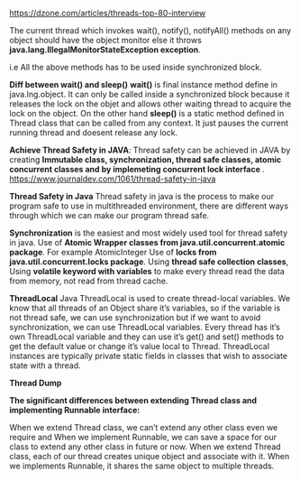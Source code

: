 https://dzone.com/articles/threads-top-80-interview

The current thread which invokes wait(), notify(), notifyAll() methods on any object should have the object monitor else it throws 
**java.lang.IllegalMonitorStateException exception**.

i.e All the above methods has to be used inside synchronized block.

**Diff between wait() and sleep()**
**wait()** is final instance method define in java.lng.object. It can only be called inside a synchronized block because it releases the lock on the objet and allows other waiting thread to acquire the lock on the object.
On the other hand **sleep()** is a static method defined in Thread class that can be called from any context. It just pauses the current running thread and doesent release any lock.

**Achieve Thread Safety in JAVA**:
Thread safety can be achieved in JAVA by creating **Immutable class, synchronization, thread safe classes, atomic concurrent classes and by implemeting concurrent lock interface** .  https://www.journaldev.com/1061/thread-safety-in-java

**Thread Safety in Java**
Thread safety in java is the process to make our program safe to use in multithreaded environment, there are different ways through which we can make our program thread safe.

**Synchronization** is the easiest and most widely used tool for thread safety in java.
Use of **Atomic Wrapper classes from java.util.concurrent.atomic package**. For example AtomicInteger
Use of **locks from java.util.concurrent.locks package**.
Using **thread safe collection classes**,
Using **volatile keyword with variables** to make every thread read the data from memory, not read from thread cache.

**ThreadLocal**
Java ThreadLocal is used to create thread-local variables. We know that all threads of an Object share it’s variables, so if the variable is not thread safe, we can use synchronization but if we want to avoid synchronization, we can use ThreadLocal variables.
Every thread has it’s own ThreadLocal variable and they can use it’s get() and set() methods to get the default value or change it’s value local to Thread. ThreadLocal instances are typically private static fields in classes that wish to associate state with a thread. 

**Thread Dump**



**The significant differences between extending Thread class and implementing Runnable interface:**

When we extend Thread class, we can’t extend any other class even we require and When we implement Runnable, we can save a space for our class to extend any other class in future or now.
When we extend Thread class, each of our thread creates unique object and associate with it. When we implements Runnable, it shares the same object to multiple threads.



